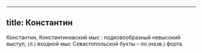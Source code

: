 
---
title: Константин
---
Константин, Константиновский мыс
: подковообразный невысокий выступ, ⦅л.⦆ входной мыс Севастопольской бухты – по ⦅назв.⦆ форта.
